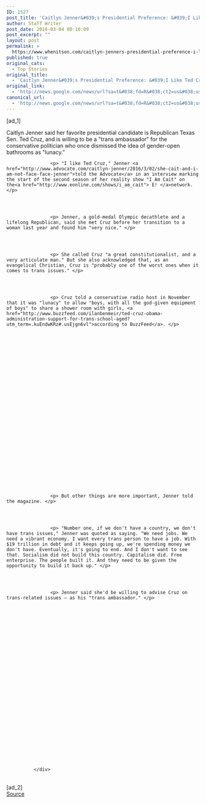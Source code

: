 ```yaml
---
ID: 1527
post_title: 'Caitlyn Jenner&#039;s Presidential Preference: &#039;I Like Ted Cruz&#039; &#8211; NBCNews.com'
author: Staff Writer
post_date: 2016-03-04 00:10:09
post_excerpt: ""
layout: post
permalink: >
  https://www.whenitson.com/caitlyn-jenners-presidential-preference-i-like-ted-cruz-nbcnews-com/
published: true
original_cats:
  - Top Stories
original_title:
  - 'Caitlyn Jenner&#039;s Presidential Preference: &#039;I Like Ted Cruz&#039; - NBCNews.com'
original_link:
  - 'http://news.google.com/news/url?sa=t&#038;fd=R&#038;ct2=us&#038;usg=AFQjCNFFIcUHh2HpBrqRSJ45U9zvTiEsRQ&#038;clid=c3a7d30bb8a4878e06b80cf16b898331&#038;cid=52779057323195&#038;ei=KNLYVsCQOcyEhQGps4GYBw&#038;url=http://www.nbcnews.com/politics/2016-election/caitlyn-jenner-s-presidential-preference-i-ted-cruz-n531311'
canonical_url:
  - 'http://news.google.com/news/url?sa=t&#038;fd=R&#038;ct2=us&#038;usg=AFQjCNFFIcUHh2HpBrqRSJ45U9zvTiEsRQ&#038;clid=c3a7d30bb8a4878e06b80cf16b898331&#038;cid=52779057323195&#038;ei=KNLYVsCQOcyEhQGps4GYBw&#038;url=http://www.nbcnews.com/politics/2016-election/caitlyn-jenner-s-presidential-preference-i-ted-cruz-n531311'
---
```

 [ad_1]
<br><div itemprop="articleBody" readability="66.32738427217">
                    <p> Caitlyn Jenner said her favorite presidential candidate is Republican Texas Sen. Ted Cruz, and is willing to be a "trans ambassador" for the conservative politician who once dismissed the idea of gender-open bathrooms as "lunacy." </p>
                
              
              
              
                    <p> "I like Ted Cruz," Jenner <a href="http://www.advocate.com/caitlyn-jenner/2016/3/02/she-cait-and-i-am-not-face-face-jenner">told the Advocate</a> in an interview marking the start of the second season of her reality show "I Am Cait" on the<a href="http://www.eonline.com/shows/i_am_cait"> E! </a>network. </p>
                
              
              
              
                    <p> Jenner, a gold-medal Olympic decathlete and a lifelong Republican, said she met Cruz before her transition to a woman last year and found him "very nice." </p>
                
              
              
              
                    <p> She called Cruz "a great constitutionalist, and a very articulate man." But she also acknowledged that, as an evangelical Christian, Cruz is "probably one of the worst ones when it comes to trans issues." </p>
                
              
              
              
                    <p> Cruz told a conservative radio host in November that it was "lunacy" to allow "boys, with all the god-given equipment of boys" to share a shower room with girls, <a href="http://www.buzzfeed.com/ilanbenmeir/ted-cruz-obama-administration-support-for-trans-school-aged?utm_term=.kuEndwKRz#.usEjgn6vl">according to BuzzFeed</a>. </p>
                
              
                    
              
              
                
              
              
              
                
                
                
                
                
                
                
                    
                
                
                
                
                
                
                
                
                
                
                
              
              
              
                    <p> But other things are more important, Jenner told the magazine. </p>
                
              
              
              
                    <p> "Number one, if we don't have a country, we don't have trans issues," Jenner was quoted as saying. "We need jobs. We need a vibrant economy. I want every trans person to have a job. With $19 trillion in debt and it keeps going up, we're spending money we don't have. Eventually, it's going to end. And I don't want to see that. Socialism did not build this country. Capitalism did. Free enterprise. The people built it. And they need to be given the opportunity to build it back up." </p>
                
              
              
              
                    <p> Jenner said she'd be willing to advise Cruz on trans-related issues — as his "trans ambassador." </p>
                
              
                    
              
              
                
              
              
              
                
                
                
                
                
                
                
                    
                
                
                
                
                
                
                
                
                
                
                
              
              
              
              </div>
<br>[ad_2]
<br><a href="http://news.google.com/news/url?sa=t&#038;fd=R&#038;ct2=us&#038;usg=AFQjCNFFIcUHh2HpBrqRSJ45U9zvTiEsRQ&#038;clid=c3a7d30bb8a4878e06b80cf16b898331&#038;cid=52779057323195&#038;ei=KNLYVsCQOcyEhQGps4GYBw&#038;url=http://www.nbcnews.com/politics/2016-election/caitlyn-jenner-s-presidential-preference-i-ted-cruz-n531311">Source </a>